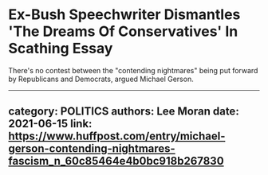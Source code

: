 # Ex-Bush Speechwriter Dismantles 'The Dreams Of Conservatives' In Scathing Essay

There's no contest between the "contending nightmares" being put forward by Republicans and Democrats, argued Michael Gerson.

---
category: POLITICS
authors: Lee Moran
date: 2021-06-15
link: https://www.huffpost.com/entry/michael-gerson-contending-nightmares-fascism_n_60c85464e4b0bc918b267830
---
